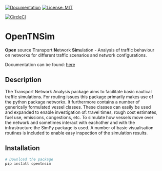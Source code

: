 [![Documentation](https://img.shields.io/badge/sphinx-documentation-informational.svg)](https://opentnsim.readthedocs.io/)
[![License: MIT](https://img.shields.io/badge/License-MIT-informational.svg)](https://github.com/TUDelft-CITG/Transport-Network-Analysis/blob/master/LICENSE.txt)

[![CircleCI](https://circleci.com/gh/TUDelft-CITG/OpenTNSim.svg?style=svg&circle-token=59b1f167ed771129459d86e822fd2faaae8f4a34)](https://circleci.com/gh/TUDelft-CITG/OpenTNSim)


# OpenTNSim

**Open** source **T**ransport **N**etwork **Sim**ulation -  Analysis of traffic behaviour on networks for different traffic scenarios and network configurations. 

Documentation can be found: [here](https://opentnsim.readthedocs.io/)

## Description

The Transport Network Analysis package aims to facilitate basic nautical traffic simulations. For routing issues this package primarily makes use of the python package networkx. It furthermore contains a number of generically formulated vessel classes. These classes can easily be used and expanded to enable investigation of: travel times, rough cost estimates, fuel use, emissions, congestions, etc. To simulate how vessels move over the network and sometimes interact with eachother and with the infrastructure the SimPy package is used. A number of basic visualisation routines is included to enable easy inspection of the simulation results.

## Installation

``` bash
# Download the package
pip install opentnsim
```
